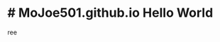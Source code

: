 <!DOCTYPE html>
<html>
<body>
	<h1># MoJoe501.github.io Hello World</h1>
	<p>ree</p>
</body>
</html>
